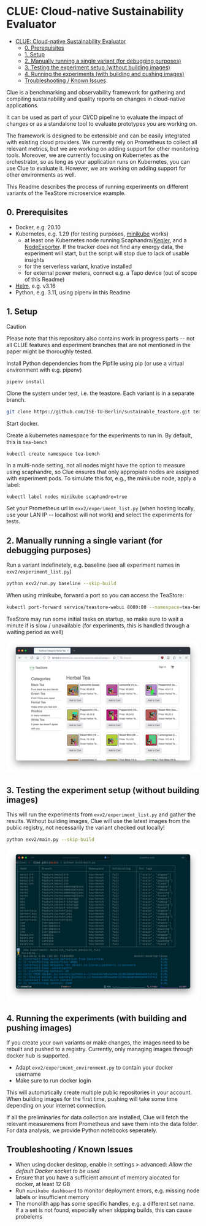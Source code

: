 # CLUE: Cloud-native Sustainability Evaluator

- [CLUE: Cloud-native Sustainability Evaluator](#clue-cloud-native-sustainability-evaluator)
  - [0. Prerequisites](#0-prerequisites)
  - [1. Setup](#1-setup)
  - [2. Manually running a single variant (for debugging purposes)](#2-manually-running-a-single-variant-for-debugging-purposes)
  - [3. Testing the experiment setup (without building images)](#3-testing-the-experiment-setup-without-building-images)
  - [4. Running the experiments (with building and pushing images)](#4-running-the-experiments-with-building-and-pushing-images)
  - [Troubleshooting / Known Issues](#troubleshooting--known-issues)


Clue is  a benchmarking and observability framework for gathering and compiling sustainability and quality reports on changes in cloud-native applications. 

It can be used as part of your CI/CD pipeline to evaluate the impact of changes or as a standalone tool to evaluate prototypes you are working on.

The framework is designed to be extensible and can be easily integrated with existing cloud providers. We currently rely on Prometheus to collect all relevant metrics, but we are working on adding support for other monitoring tools. 
Moreover, we are currently focusing on Kubernetes as the orchestrator, so as long as your application runs on Kubernetes, you can use Clue to evaluate it. However, we are working on adding support for other environments as well.

This Readme describes the process of running experiments on different variants of the TeaStore microservice example.


## 0. Prerequisites

  * Docker, e.g. 20.10
  * Kubernetes, e.g. 1.29 (for testing purposes, [minikube](https://minikube.sigs.k8s.io/docs/) works)
    * at least one Kubernetes node running Scaphandra/[Kepler](https://sustainable-computing.io/installation/kepler-helm/), and a [NodeExporter](https://observability.thomasriley.co.uk/monitoring-kubernetes/metrics/node-exporter/). If the tracker does not find any energy data, the experiment will start, but the script will stop due to lack of usable insights
    * for the serverless variant, knative installed
    * for external power meters, connect e.g. a Tapo device (out of scope of this Readme)
  * [Helm](https://helm.sh/), e.g. v3.16
  * Python, e.g. 3.11, using pipenv in this Readme


## 1. Setup

> [!CAUTION]
> Please note that this repository also contains work in progress parts -- not all CLUE features and experiment branches that are not mentioned in the paper might be thoroughly tested.


Install Python dependencies from the Pipfile using pip (or use a virtual environment with e.g. pipenv)

```bash
pipenv install
```

Clone the system under test, i.e. the teastore. Each variant is in a separate branch.

```bash
git clone https://github.com/ISE-TU-Berlin/sustainable_teastore.git teastore
```

Start docker.

Create a kubernetes namespace for the experiments to run in. By default, this is `tea-bench`

```
kubectl create namespace tea-bench
```

In a multi-node setting, not all nodes might have the option to measure using scaphandre, so Clue ensures that only appropiate nodes are assigned with experiment pods. To simulate this for, e.g., the minikube node, apply a label:

```
kubectl label nodes minikube scaphandre=true
```

Set your Prometheus url in `exv2/experiment_list.py` (when hosting locally, use your LAN IP -- localhost will not work) and select the experiments for tests.



## 2. Manually running a single variant (for debugging purposes)

Run a variant indefinetely, e.g. baseline (see all experiment names in `exv2/experiment_list.py`)


```bash
python exv2/run.py baseline --skip-build
```

When using minikube, forward a port so you can access the TeaStore:

```bash
kubectl port-forward service/teastore-webui 8080:80 --namespace=tea-bench
```

TeaStore may run some initial tasks on startup, so make sure to wait a minute if is slow / unavailable (for experiments, this is handled through a waiting period as well)

![TeaStore in the Browser](readme/teastore_jvm.png)



## 3. Testing the experiment setup (without building images)

This will run the experiments from `exv2/experiment_list.py` and gather the results.
Without building images, Clue will use the latest images from the public registry, not necessarily the variant checked out locally!

```bash
python exv2/main.py --skip-build
```

![Running the Experiments](readme/running_experiments.png)

## 4. Running the experiments (with building and pushing images)

If you create your own variants or make changes, the images need to be rebuilt and pushed to a registry. Currently, only managing images through docker hub is supported.

 * Adapt `exv2/experiment_environment.py` to contain your docker username
 * Make sure to run docker login

This will automatically create multiple public repositories in your account. When building images for the first time, pushing will take some time depending on your internet connection.

If all the preliminaries for data collection are installed, Clue will fetch the relevant measuremens from Prometheus and save them into the data folder. For data analysis, we provide Python notebooks seperately.


## Troubleshooting / Known Issues

 * When using docker desktop, enable in settings > advanced: *Allow the default Docker socket to be used*
 * Ensure that you have a sufficient amount of memory alocated for docker, at least 12 GB
 * Run `minikube dashboard` to monitor deployment errors, e.g. missing node labels or insufficient memory
 * The monolith app has some specific handles, e.g. a different set name. If a a set is not found, especially when skipping builds, this can cause probelems